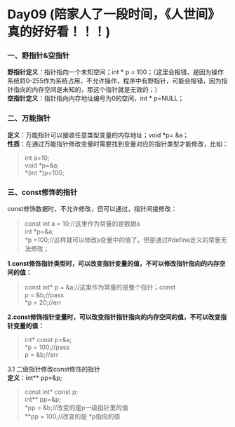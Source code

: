 # Day09 (陪家人了一段时间，《人世间》真的好好看！！！)  
### 一、野指针&空指针  
**野指针定义**：指针指向一个未知空间；int * p = 100；（这里会报错，是因为操作系统将0-255作为系统占用，不允许操作，程序中有野指针，可能会报错，因为指针指向的内存空间是未知的，那这个指针就是无效的；）  
**空指针定义**：指针指向内存地址编号为0的空间，int * p=NULL；  
### 二、万能指针  
**定义**：万能指针可以接收任意类型变量的内存地址；void *p= &a；  
**性质**：在通过万能指针修改变量时需要找到变量对应的指针类型才能修改，比如：  
> int a=10;  
> void *p=&a;  
> *(int *)p=100;  

### 三、const修饰的指针  
const修饰数据时，不允许修改，但可以通过，指针间接修改：  
> const int a = 10;//这里作为常量的是数据a  
> int *p=&a;  
> *p =100;//这样就可以修改a变量中的值了，但是通过#define定义的常量无法修改；  

**1.const修饰指针类型时，可以改变指针变量的值，不可以修改指针指向的内存空间的值：**  
> const int* p = &a;//这里作为常量的是整个指针；const  
> p = &b;//pass  
> *p = 20;//err

**2.const修饰指针变量时，可以改变指针指针指向的内存空间的值，不可以改变指针变量的值：**  
> int* const p=&a;  
> *p = 100;//pass  
> p = &b;//err

3.1 二级指针修改const修饰的指针  
**定义**：int** pp=&p;  
> const int* const p;  
> int** pp=&p;  
> *pp = &b;//改变的是p一级指针里的值  
> **pp = 100;//改变的是 *p指向的值
